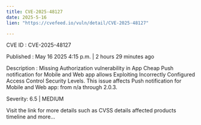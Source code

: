 ```yaml
---
title: CVE-2025-48127
date: 2025-5-16
lien: "https://cvefeed.io/vuln/detail/CVE-2025-48127"

---
```


CVE ID : CVE-2025-48127

Published :  May 16
2025
4:15 p.m. | 2 hours
29 minutes ago

Description : Missing Authorization vulnerability in App Cheap Push notification for Mobile and Web app allows Exploiting Incorrectly Configured Access Control Security Levels. This issue affects Push notification for Mobile and Web app: from n/a through 2.0.3.

Severity: 6.5 | MEDIUM

Visit the link for more details
such as CVSS details
affected products
timeline
and more...
